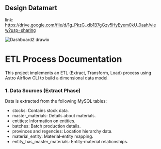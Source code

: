 ## Design Datamart
link: https://drive.google.com/file/d/1g_PkzG_xIb1B7gGzv5HyEyem0kU_0aah/view?usp=sharing

![Dashboard2 drawio](https://github.com/user-attachments/assets/7388977c-ae61-4c70-917e-07ce8f7e1697)

# ETL Process Documentation
This project implements an ETL (Extract, Transform, Load) process using Astro Airflow CLI to build a dimensional data model.

### 1. Data Sources (Extract Phase)
Data is extracted from the following MySQL tables:

- stocks: Contains stock data.
- master_materials: Details about materials.
- entities: Information on entities.
- batches: Batch production details.
- provinces and regencies: Location hierarchy data.
- material_entity: Material-entity mapping.
- entity_has_master_materials: Entity-material relationships.


